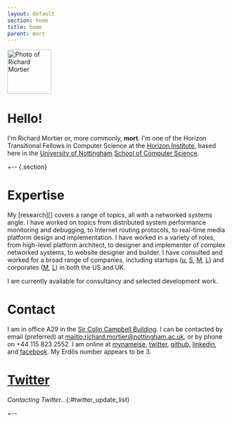 ```yaml
---
layout: default
section: home
title: home
parent: mort
---
```


<img class='inset right' 
     src='{{ site.url_root }}img/mort.png' 
     title='Richard Mortier' 
     alt='Photo of Richard Mortier' height='100px' />

Hello!
======

I'm Richard Mortier or, more commonly, **mort**.  I'm one of the
Horizon Transitional Fellows in Computer Science at the [Horizon
Institute][horizon], based here in the [University of
Nottingham][nottingham] [School of Computer Science][cs].

[horizon]: https://www.horizon.ac.uk/
[nottingham]: http://www.nottingham.ac.uk/
[cs]: http://www.cs.nott.ac.uk/


+-- {.section}


Expertise
========= 

My [research][] covers a range of topics, all with a networked
systems angle.  I have worked on topics from distributed system
performance monitoring and debugging, to Internet routing protocols,
to real-time media platform design and implementation.  I have worked
in a variety of roles, from high-level platform architect, to designer
and implementer of complex networked systems, to website designer and
builder.  I have consulted and worked for a broad range of companies,
including startups ([&mu;][vipadia], [S][camrivox], [M][cplane],
[L][alertme]) and corporates ([M][sprint], [L][microsoft]) in both the
US and UK.

I am currently available for consultancy and selected development work.

[vipadia]: http://vipadia.com/
[camrivox]: http://camrivox.com/
[cplane]: http://cplane.com/
[alertme]: http://alertme.com/
[sprint]: http://sprint.com/
[microsoft]: http://microsoft.com/


Contact
=======

I am in office A29 in the [Sir Colin Campbell Building][map].  I can
be contacted by email (preferred) at
<mailto:richard.mortier@nottingham.ac.uk>, or by phone on +44 115 823
2552.  I am online at [mynameise][], [twitter][], [github][], [linkedin][], and
[facebook][].  My Erd&#x0151;s number appears to be 3.

[map]: http://unip.nottingham.ac.uk/default.asp?id=7
[twitter]: http://twitter.com/mort___
[github]: http://github.com/mor1
[linkedin]: http://linkedin.com/in/richardmortier
[facebook]: http://facebook.com/richard.mortier
[mynameise]: http://eee.am/mort


[Twitter][]
=======

<script type="text/javascript" src="{{site.url_root}}js/twitter-blogger.js"> </script>

*Contacting Twitter...*{:#twitter_update_list}

<script type="text/javascript"
        src="http://twitter.com/statuses/user_timeline/mort___.json?callback=twitterCallback2&count=3"> </script>

=--
